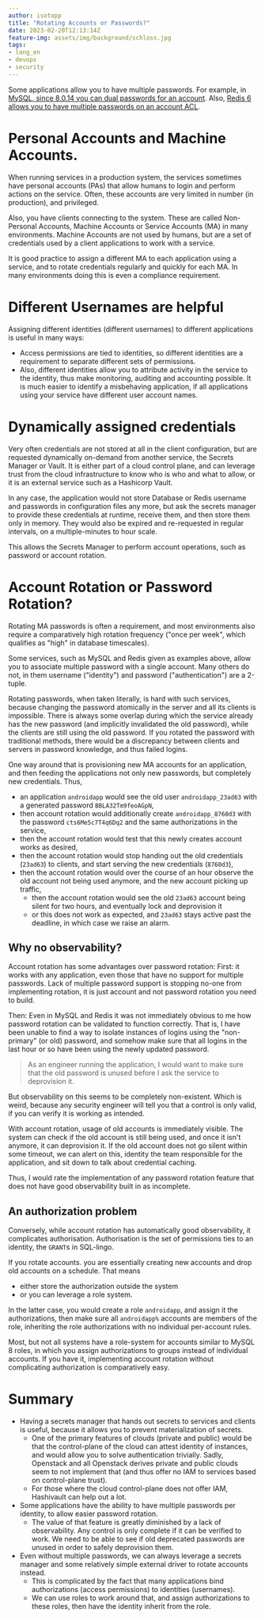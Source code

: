 ```yaml
---
author: isotopp
title: "Rotating Accounts or Passwords?"
date: 2023-02-20T12:13:14Z
feature-img: assets/img/background/schloss.jpg
tags:
- lang_en
- devops
- security
---
```


Some applications allow you to have multiple passwords.
For example, in [MySQL, since 8.0.14 you can dual passwords for an account](https://dev.mysql.com/doc/refman/8.0/en/password-management.html#dual-passwords).
Also, [Redis 6 allows you to have multiple passwords on an account ACL](https://redis.io/docs/management/security/acl/#create-and-edit-user-acls-with-the-acl-setuser-command).

# Personal Accounts and Machine Accounts.

When running services in a production system, the services sometimes have personal accounts (PAs) that allow humans to login and perform actions on the service.
Often, these accounts are very limited in number (in production), and privileged.

Also, you have clients connecting to the system.
These are called Non-Personal Accounts, Machine Accounts or Service Accounts (MA) in many environments.
Machine Accounts are not used by humans, but are a set of credentials used by a client applications to work with a service.

It is good practice to assign a different MA to each application using a service,  and to rotate credentials regularly and quickly for each MA.
In many environments doing this is even a compliance requirement.

# Different Usernames are helpful

Assigning different identities (different usernames) to different applications is useful in many ways:

- Access permissions are tied to identities, so different identities are a requirement to separate different sets of permissions. 
- Also, different identities allow you to attribute activity in the service to the identity, thus make monitoring, auditing and accounting possible.
  It is much easier to identify a misbehaving application, if all applications using your service have different user account names.

# Dynamically assigned credentials

Very often credentials are not stored at all in the client configuration, but are requested dynamically on-demand from another service, the Secrets Manager or Vault.
It is either part of a cloud control plane, and can leverage trust from the cloud infrastructure to know who is who and what to allow,
or it is an external service such as a Hashicorp Vault.

In any case, the application would not store Database or Redis username and passwords in configuration files any more,
but ask the secrets manager to provide these credentials at runtime, receive them, and then store them only in memory.
They would also be expired and re-requested in regular intervals, on a multiple-minutes to hour scale.

This allows the Secrets Manager to perform account operations, such as password or account rotation.

# Account Rotation or Password Rotation?

Rotating MA passwords is often a requirement, and most environments also require a comparatively high rotation frequency ("once per week", which qualifies as "high" in database timescales).

Some services, such as MySQL and Redis given as examples above, allow you to associate multiple password with a single account.
Many others do not, in them username ("identity") and password ("authentication") are a 2-tuple.

Rotating passwords, when taken literally, is hard with such services, because changing the password atomically in the server and all its clients is impossible.
There is always some overlap during which the service already has the new password (and implicitly invalidated the old password),
while the clients are still using the old password.
If you rotated the password with traditional methods, there would be a discrepancy between clients and servers in password knowledge, and thus failed logins.

One way around that is provisioning new MA accounts for an application, and then feeding the applications not only new passwords, but completely new credentials.
Thus, 

- an application `androidapp` would see the old user `androidapp_23ad63` with a generated password `BBLA32Tm9feoAGpN`,
- then account rotation would additionally create `androidapp_8760d3` with the password `cts6Me5c7T4q6Dq2` and the same authorizations in the service,
- then the account rotation would test that this newly creates account works as desired,
- then the account rotation would stop handing out the old credentials (`23ad63`) to clients, and start serving the new credentials (`8760d3`),
- then the account rotation would over the course of an hour observe the old account not being used anymore, and the new account picking up traffic,
  - then the account rotation would see the old `23ad63` account being silent for two hours, and eventually lock and deprovision it
  - or this does not work as expected, and `23ad63` stays active past the deadline, in which case we raise an alarm. 

## Why no observability?

Account rotation has some advantages over password rotation:
First: it works with any application, even those that have no support for multiple passwords.
Lack of multiple password support is stopping no-one from implementing rotation, it is just account and not password rotation you need to build.

Then:
Even in MySQL and Redis it was not immediately obvious to me how password rotation can be validated to function correctly.
That is, I have been unable to find a way to isolate instances of logins using the "non-primary" (or old) password, and somehow make sure that all logins in the last hour or so have been using the newly updated password.

> As an engineer running the application, I would want to make sure that the old password is unused before I ask the service to deprovision it.

But observability on this seems to be completely non-existent.
Which is weird, because any security engineer will tell you that a control is only valid, if you can verify it is working as intended.

With account rotation, usage of old accounts is immediately visible.
The system can check if the old account is still being used, and once it isn't anymore, it can deprovision it.
If the old account does not go silent within some timeout, we can alert on this, identity the team responsible for the application, and sit down to talk about credential caching.

Thus, I would rate the implementation of any password rotation feature that does not have good observability built in as incomplete.

## An authorization problem

Conversely, while account rotation has automatically good observability, it complicates authorisation.
Authorisation is the set of permissions ties to an identity, the `GRANT`s in SQL-lingo.

If you rotate accounts. you are essentially creating new accounts and drop old accounts on a schedule.
That means

- either store the authorization outside the system 
- or you can leverage a role system.

In the latter case, you would create a role `androidapp`, and assign it the authorizations, then make sure all `androidapp%` accounts are members of the role, inheriting the role authorizations with no individual per-account rules.

Most, but not all systems have a role-system for accounts similar to MySQL 8 roles, in which you assign authorizations to groups instead of individual accounts.
If you have it, implementing account rotation without complicating authorization is comparatively easy.

# Summary

- Having a secrets manager that hands out secrets to services and clients is useful, because it allows you to prevent materialization of secrets.
  - One of the primary features of clouds (private and public) would be that the control-plane of the cloud can attest identity of instances, and would allow you to solve authentication trivially.
    Sadly, Openstack and all Openstack derives private and public clouds seem to not implement that (and thus offer no IAM to services based on control-plane trust).
  - For those where the cloud control-plane does not offer IAM, Hashivault can help out a lot.
- Some applications have the ability to have multiple passwords per identity, to allow easier password rotation.
  - The value of that feature is greatly diminished by a lack of observability. Any control is only complete if it can be verified to work. 
    We need to be able to see if old deprecated passwords are unused in order to safely deprovision them.
- Even without multiple passwords, we can always leverage a secrets manager and some relatively simple external driver to rotate accounts instead.
  - This is complicated by the fact that many applications bind authorizations (access permissions) to identities (usernames).
  - We can use roles to work around that, and assign authorizations to these roles, then have the identity inherit from the role.
